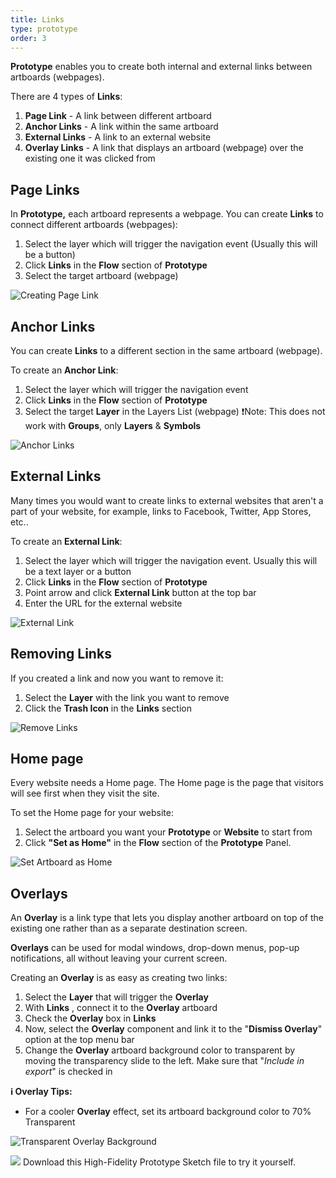 ```yaml
---
title: Links
type: prototype
order: 3
---
```


 **Prototype** enables you to create both internal and external links between artboards (webpages).

There are 4 types of **Links**:

1. **Page Link** - A link between different artboard 
2. **Anchor Links** - A link within the same artboard 
3. **External Links** - A link to an external website
4. **Overlay Links** - A link that displays an artboard (webpage)  over the existing one it was clicked from
 
## Page Links

In **Prototype,** each artboard represents a webpage. You can create **Links** to connect different artboards  (webpages):

1. Select the layer which will trigger the navigation event (Usually this will be a button)
2. Click **Links**  in the **Flow** section of **Prototype**
3. Select the target artboard  (webpage)

![Creating Page Link](http://f.cl.ly/items/1L3s422J2y252B1D0Q3x/Links.gif)

## Anchor Links
You can create **Links** to a different section in the same artboard (webpage).

To create an **Anchor Link**:
1. Select the layer which will trigger the navigation event
2. Click **Links**  in the **Flow** section of **Prototype**
3. Select the target **Layer** in the Layers List  (webpage) 
❗️Note: This does not work with **Groups**, only **Layers** & **Symbols**

![Anchor Links](http://f.cl.ly/items/2O1v0q192u2C3e263M44/%5B1c51a085b8f3903b1adeeac91771aacb%5D_Screen%20Recording%202019-01-23%20at%2006.25%20PM.gif)

## External Links
Many times you would want to create links to external websites that aren't a part of your website, for example,  links to Facebook, Twitter, App Stores, etc..

To create an **External Link**:

1. Select the layer which will trigger the navigation event. Usually this will be a text layer or a button
2.  Click **Links**  in the **Flow** section of **Prototype**
3. Point arrow and click **External Link** button at the top bar
4. Enter the URL for the external website

![External Link](http://f.cl.ly/items/2X2a401i0E0Q3612461o/[97f25f716beb06086dc5f2e469aba5d0]_External%20Link.gif)

## Removing Links

If you created a link and now you want to remove it:

1. Select the **Layer** with the link you want to remove
2. Click the **Trash Icon** in the **Links** section

![Remove Links](http://f.cl.ly/items/0H1e1H3G2m3d2d3C2Y1v/Remove%20links.gif)

## Home page

Every website needs a Home page. The Home page is the page that visitors will see first when they visit the site.  

To set the Home page for your website:

 1. Select the artboard you want your **Prototype** or **Website** to start from
 2.  Click **"Set as Home"** in the  **Flow** section of the **Prototype** Panel.

![Set Artboard as Home](http://f.cl.ly/items/0t3t1b1P0V1F0w33233N/Set%20Home.gif)
## Overlays
An **Overlay** is a link type that lets you display another artboard on top of the existing one rather than as a separate destination screen.  

**Overlays** can be used for modal windows, drop-down menus, pop-up notifications, all without leaving your current screen.

Creating an **Overlay** is as easy as creating two links:

1.  Select the **Layer** that will trigger the **Overlay** 
2. With **Links** , connect it to the **Overlay** artboard
3.  Check the **Overlay** box in **Links**
4.  Now, select the **Overlay** component and link it to the "**Dismiss Overlay**" option at the top menu bar
5.  Change the **Overlay** artboard background color to transparent by moving the transparency slide to the left. Make sure that "*Include in export*" is checked in

**ℹ️ Overlay Tips:**
 - For a cooler **Overlay** effect, set its artboard background color to 70%
   Transparent
   
![Transparent Overlay Background](https://downloads.intercomcdn.com/i/o/96229631/b683ec3e87f5167476288f9d/HF_Transparecy.png)

![](https://downloads.intercomcdn.com/i/o/96227182/ddf6773f7326d1c2e943fe1c/HF_Overlay.gif)
Download this High-Fidelity Prototype Sketch file to try it yourself.
